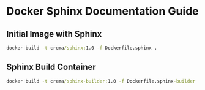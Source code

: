 # Docker Sphinx Documentation Guide

## Initial Image with Sphinx

``` cmd
docker build -t crema/sphinx:1.0 -f Dockerfile.sphinx .
```

## Sphinx Build Container

``` cmd
docker build -t crema/sphinx-builder:1.0 -f Dockerfile.sphinx-builder .
```
